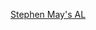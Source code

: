 [Stephen May's AL](https://web.archive.org/web/19980115220854/http://web.cgrg.ohio-state.edu/~smay/AL/) 
